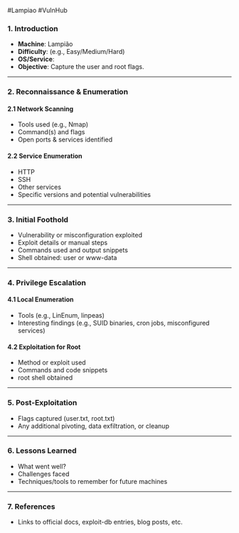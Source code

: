 #Lampiao #VulnHub 

### 1. Introduction

* **Machine**: Lampião
* **Difficulty**: (e.g., Easy/Medium/Hard)
* **OS/Service**:
* **Objective**: Capture the user and root flags.

---

### 2. Reconnaissance & Enumeration

#### 2.1 Network Scanning

* Tools used (e.g., Nmap)
* Command(s) and flags
* Open ports & services identified

#### 2.2 Service Enumeration

* HTTP
* SSH
* Other services
* Specific versions and potential vulnerabilities

---

### 3. Initial Foothold

* Vulnerability or misconfiguration exploited
* Exploit details or manual steps
* Commands used and output snippets
* Shell obtained: user or www-data

---

### 4. Privilege Escalation

#### 4.1 Local Enumeration

* Tools (e.g., LinEnum, linpeas)
* Interesting findings (e.g., SUID binaries, cron jobs, misconfigured services)

#### 4.2 Exploitation for Root

* Method or exploit used
* Commands and code snippets
* root shell obtained

---

### 5. Post-Exploitation

* Flags captured (user.txt, root.txt)
* Any additional pivoting, data exfiltration, or cleanup

---

### 6. Lessons Learned

* What went well?
* Challenges faced
* Techniques/tools to remember for future machines

---

### 7. References

* Links to official docs, exploit-db entries, blog posts, etc.
